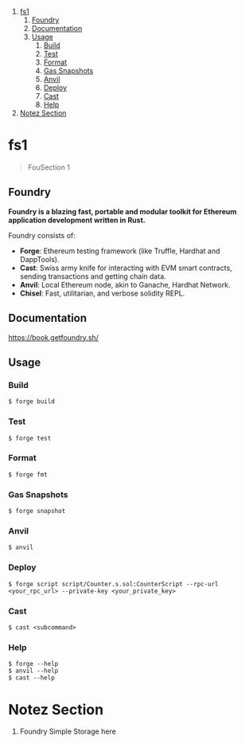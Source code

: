 
1. [fs1](#fs1)
   1. [Foundry](#foundry)
   2. [Documentation](#documentation)
   3. [Usage](#usage)
      1. [Build](#build)
      2. [Test](#test)
      3. [Format](#format)
      4. [Gas Snapshots](#gas-snapshots)
      5. [Anvil](#anvil)
      6. [Deploy](#deploy)
      7. [Cast](#cast)
      8. [Help](#help)
2. [Notez Section](#notez-section)


# fs1 

> FouSection 1

## Foundry

**Foundry is a blazing fast, portable and modular toolkit for Ethereum application development written in Rust.**

Foundry consists of:

-   **Forge**: Ethereum testing framework (like Truffle, Hardhat and DappTools).
-   **Cast**: Swiss army knife for interacting with EVM smart contracts, sending transactions and getting chain data.
-   **Anvil**: Local Ethereum node, akin to Ganache, Hardhat Network.
-   **Chisel**: Fast, utilitarian, and verbose solidity REPL.

## Documentation

https://book.getfoundry.sh/

## Usage

### Build

```shell
$ forge build
```

### Test

```shell
$ forge test
```

### Format

```shell
$ forge fmt
```

### Gas Snapshots

```shell
$ forge snapshot
```

### Anvil

```shell
$ anvil
```

### Deploy

```shell
$ forge script script/Counter.s.sol:CounterScript --rpc-url <your_rpc_url> --private-key <your_private_key>
```

### Cast

```shell
$ cast <subcommand>
```

### Help

```shell
$ forge --help
$ anvil --help
$ cast --help
```

# Notez Section

1. Foundry Simple Storage here 


